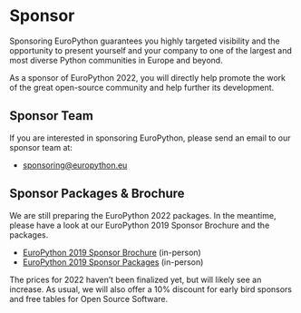 # Sponsor

Sponsoring EuroPython guarantees you highly targeted visibility and the
opportunity to present yourself and your company to one of the largest and most
diverse Python communities in Europe and beyond.

As a sponsor of EuroPython 2022, you will directly help promote the work of the
great open-source community and help further its development.

## Sponsor Team

If you are interested in sponsoring EuroPython, please send an email to our
sponsor team at:

- sponsoring@europython.eu

## Sponsor Packages & Brochure

We are still preparing the EuroPython 2022 packages. In the meantime, please
have a look at our EuroPython 2019 Sponsor Brochure and the packages.

- [EuroPython 2019 Sponsor Brochure](https://ep2019.europython.eu/sponsor/brochure/)
  (in-person)
- [EuroPython 2019 Sponsor Packages](https://ep2019.europython.eu/sponsor/packages/)
  (in-person)

The prices for 2022 haven’t been finalized yet, but will likely see an increase.
As usual, we will also offer a 10% discount for early bird sponsors and free
tables for Open Source Software.
